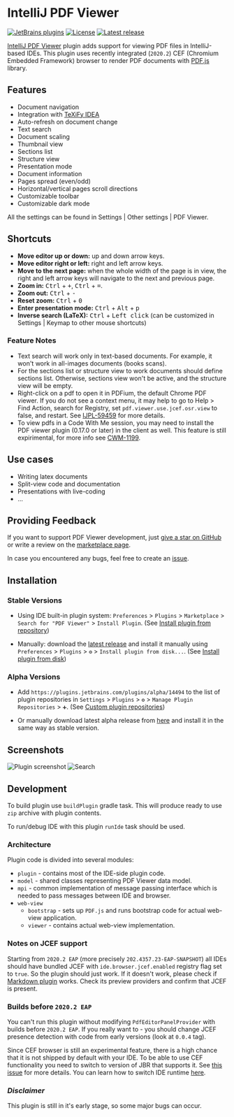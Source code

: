 # IntelliJ PDF Viewer

[![JetBrains plugins](https://img.shields.io/jetbrains/plugin/v/14494-pdf-viewer)](https://plugins.jetbrains.com/plugin/14494-pdf-viewer)
[![License](https://img.shields.io/github/license/FirstTimeInForever/intellij-pdf-viewer)](https://github.com/FirstTimeInForever/intellij-pdf-viewer/blob/master/LICENSE)
[![Latest release](https://img.shields.io/github/v/tag/firsttimeinforever/intellij-pdf-viewer?include_prereleases)](https://github.com/FirstTimeInForever/intellij-pdf-viewer/releases)

<!-- Plugin description -->

[IntelliJ PDF Viewer](https://plugins.jetbrains.com/plugin/14494-pdf-viewer) plugin adds support for viewing PDF files in IntelliJ-based IDEs. This plugin uses recently integrated (`2020.2`) CEF (Chromium Embedded Framework) browser to render PDF documents with [PDF.js](https://mozilla.github.io/pdf.js/) library.

## Features

- Document navigation
- Integration with [TeXiFy IDEA](https://plugins.jetbrains.com/plugin/9473-texify-idea)
- Auto-refresh on document change
- Text search
- Document scaling
- Thumbnail view
- Sections list
- Structure view
- Presentation mode
- Document information
- Pages spread (even/odd)
- Horizontal/vertical pages scroll directions
- Customizable toolbar
- Customizable dark mode

All the settings can be found in Settings | Other settings | PDF Viewer.

## Shortcuts
- **Move editor up or down:** up and down arrow keys.
- **Move editor right or left:** right and left arrow keys.
- **Move to the next page:** when the whole width of the page is in view, the right and left arrow keys will navigate to the next and previous page.
- **Zoom in:** <kbd>Ctrl</kbd> + <kbd>+</kbd>, <kbd>Ctrl</kbd> + <kbd>=</kbd>.
- **Zoom out:** <kbd>Ctrl</kbd> + <kbd>-</kbd>
- **Reset zoom:** <kbd>Ctrl</kbd> + <kbd>0</kbd>
- **Enter presentation mode:** <kbd>Ctrl</kbd> + <kbd>Alt</kbd> + <kbd>p</kbd>
- **Inverse search (LaTeX):** <kbd>Ctrl</kbd> + <kbd>Left click</kbd> (can be customized in Settings | Keymap to other mouse shortcuts)

### Feature Notes

* Text search will work only in text-based documents. For example, it won't work in all-images documents (books scans).
* For the sections list or structure view to work documents should define sections list. Otherwise, sections view won't be active, and the structure view will be empty.
* Right-click on a pdf to open it in PDFium, the default Chrome PDF viewer. If you do not see a context menu, it may help to go to Help > Find Action, search for Registry, set `pdf.viewer.use.jcef.osr.view` to false, and restart. See [IJPL-59459](https://youtrack.jetbrains.com/issue/IJPL-59459/Context-menu-does-not-work-for-OSR-Cef-browser) for more details.
* To view pdfs in a Code With Me session, you may need to install the PDF viewer plugin (0.17.0 or later) in the client as well. This feature is still expirimental, for more info see [CWM-1199](https://youtrack.jetbrains.com/issue/CWM-1199).


## Use cases

- Writing latex documents
- Split-view code and documentation
- Presentations with live-coding
- ...

## Providing Feedback

If you want to support PDF Viewer development, just [give a star on GitHub](https://github.com/FirstTimeInForever/intellij-pdf-viewer) or write a review on the [marketplace page](https://plugins.jetbrains.com/plugin/14494-pdf-viewer).

In case you encountered any bugs, feel free to create an [issue](https://github.com/FirstTimeInForever/intellij-pdf-viewer/issues).

<!-- Plugin description end -->

## Installation

### Stable Versions

* Using IDE built-in plugin system: `Preferences` > `Plugins` > `Marketplace` > `Search for "PDF Viewer"` > `Install Plugin`. (See [Install plugin from repository](https://www.jetbrains.com/help/idea/managing-plugins.html#install_plugin_from_repo))

* Manually: download the [latest release](https://github.com/FirstTimeInForever/intellij-pdf-viewer/releases/latest) and install it manually using
  `Preferences` > `Plugins` > `⚙️` > `Install plugin from disk...`. (See [Install plugin from disk](https://www.jetbrains.com/help/idea/managing-plugins.html#install_plugin_from_disk))

### Alpha Versions

* Add `https://plugins.jetbrains.com/plugins/alpha/14494` to the list of plugin repositories in  `Settings` > `Plugins` > `⚙️` > `Manage Plugin Repositories` > `➕`. (See [Custom plugin repositories](https://www.jetbrains.com/help/idea/managing-plugins.html#repos))

* Or manually download latest alpha release from [here](https://plugins.jetbrains.com/plugin/14494-pdf-viewer/versions/alpha) and install it in the same way as stable version.


## Screenshots

![Plugin screenshot](images/plugin-screenshot.png)
![Search](images/search.png)

## Development

To build plugin use `buildPlugin` gradle task. This will produce ready to use `zip` archive with plugin contents.

To run/debug IDE with this plugin `runIde` task should be used.

### Architecture

Plugin code is divided into several modules:

* `plugin` - contains most of the IDE-side plugin code.
* `model` - shared classes representing PDF Viewer data model.
* `mpi` - common implementation of message passing interface which is needed to pass messages between IDE and browser.
* `web-view`
  * `bootstrap` - sets up `PDF.js` and runs bootstrap code for actual web-view application.
  * `viewer` - contains actual web-view implementation.

### Notes on JCEF support

Starting from `2020.2 EAP` (more precisely `202.4357.23-EAP-SNAPSHOT`) all IDEs should have bundled JCEF with `ide.browser.jcef.enabled` registry flag set to `true`. So the plugin should just work. If it doesn't work, please check if [Markdown plugin](https://plugins.jetbrains.com/plugin/7793-markdown) works. Check its preview providers and confirm that JCEF is present.

### Builds before `2020.2 EAP`

You can't run this plugin without modifying `PdfEditorPanelProvider` with builds before `2020.2 EAP`. If you really want to - you should change JCEF presence detection with code from early versions (look at `0.0.4` tag).

Since CEF browser is still an experimental feature, there is a high chance that it is not shipped by default with your IDE. To be able to use CEF functionality you need to switch to version of JBR that supports it. See [this issue](https://youtrack.jetbrains.com/issue/IDEA-231833#focus=streamItem-27-3993099.0-0) for more details. You can learn how to switch IDE runtime [here](https://www.jetbrains.com/help/idea/switching-boot-jdk.html).

### *Disclaimer*

This plugin is still in it's early stage, so some major bugs can occur.
